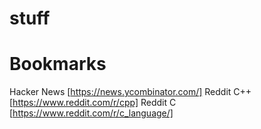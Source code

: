 # stuff

# Bookmarks
Hacker News [https://news.ycombinator.com/]
Reddit C++ [https://www.reddit.com/r/cpp]
Reddit C [https://www.reddit.com/r/c_language/]
